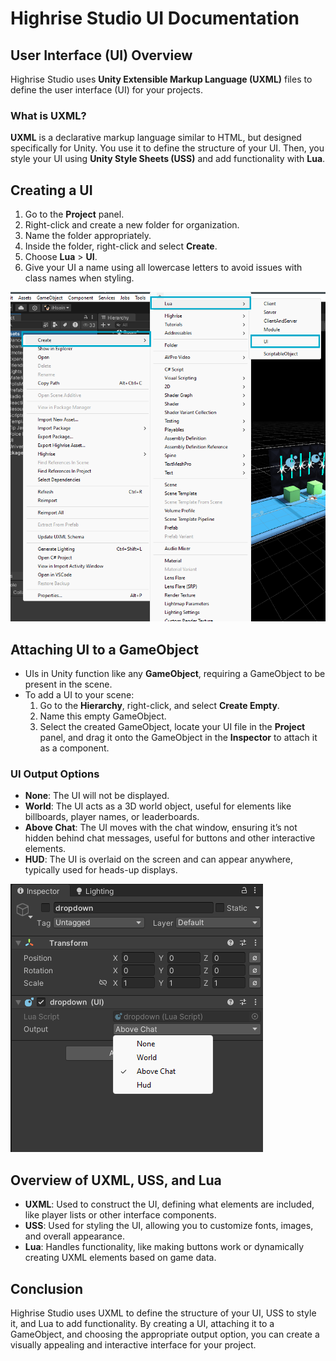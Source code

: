 # Highrise Studio UI Documentation

## User Interface (UI) Overview
Highrise Studio uses **Unity Extensible Markup Language (UXML)** files to define the user interface (UI) for your projects.

### What is UXML?
**UXML** is a declarative markup language similar to HTML, but designed specifically for Unity. You use it to define the structure of your UI. Then, you style your UI using **Unity Style Sheets (USS)** and add functionality with **Lua**.

## Creating a UI
1. Go to the **Project** panel.
2. Right-click and create a new folder for organization.
3. Name the folder appropriately.
4. Inside the folder, right-click and select **Create**.
5. Choose **Lua** > **UI**.
6. Give your UI a name using all lowercase letters to avoid issues with class names when styling.

![Create UI Steps](/assets/learn/guides/studio/UI/create-ui-steps.png)

## Attaching UI to a GameObject
- UIs in Unity function like any **GameObject**, requiring a GameObject to be present in the scene.
- To add a UI to your scene:
  1. Go to the **Hierarchy**, right-click, and select **Create Empty**.
  2. Name this empty GameObject.
  3. Select the created GameObject, locate your UI file in the **Project** panel, and drag it onto the GameObject in the **Inspector** to attach it as a component.

### UI Output Options
- **None**: The UI will not be displayed.
- **World**: The UI acts as a 3D world object, useful for elements like billboards, player names, or leaderboards.
- **Above Chat**: The UI moves with the chat window, ensuring it’s not hidden behind chat messages, useful for buttons and other interactive elements.
- **HUD**: The UI is overlaid on the screen and can appear anywhere, typically used for heads-up displays.

![UI Output Options](/assets/learn/guides/studio/UI/ui-output-options.png)

## Overview of UXML, USS, and Lua
- **UXML**: Used to construct the UI, defining what elements are included, like player lists or other interface components.
- **USS**: Used for styling the UI, allowing you to customize fonts, images, and overall appearance.
- **Lua**: Handles functionality, like making buttons work or dynamically creating UXML elements based on game data.

## Conclusion

Highrise Studio uses UXML to define the structure of your UI, USS to style it, and Lua to add functionality. By creating a UI, attaching it to a GameObject, and choosing the appropriate output option, you can create a visually appealing and interactive interface for your project.